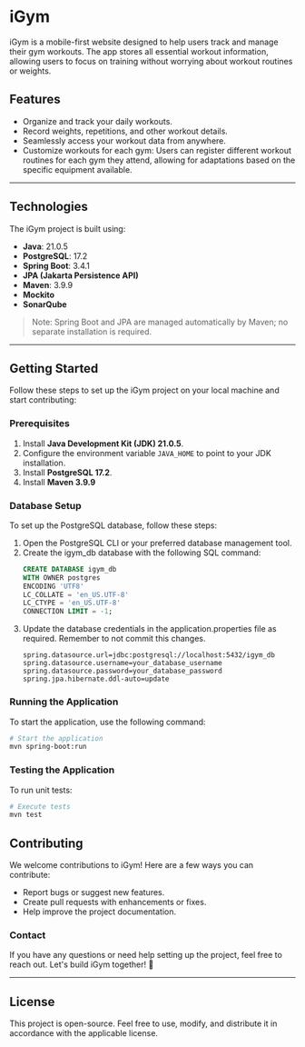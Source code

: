 # iGym
iGym is a mobile-first website designed to help users track and manage their gym workouts. The app stores all essential workout information, allowing users to focus on training without worrying about workout routines or weights.

## Features
- Organize and track your daily workouts.
- Record weights, repetitions, and other workout details.
- Seamlessly access your workout data from anywhere.
- Customize workouts for each gym: Users can register different workout routines for each gym they attend, allowing for adaptations based on the specific equipment available.

---

## Technologies
The iGym project is built using:
- **Java**: 21.0.5
- **PostgreSQL**: 17.2
- **Spring Boot**: 3.4.1
- **JPA (Jakarta Persistence API)**
- **Maven**: 3.9.9
- **Mockito**
- **SonarQube**

> Note: Spring Boot and JPA are managed automatically by Maven; no separate installation is required.

---

## Getting Started

Follow these steps to set up the iGym project on your local machine and start contributing:

### Prerequisites
1. Install **Java Development Kit (JDK) 21.0.5**.
2. Configure the environment variable `JAVA_HOME` to point to your JDK installation.
3. Install **PostgreSQL 17.2**.
4. Install **Maven 3.9.9**

### Database Setup
To set up the PostgreSQL database, follow these steps:

1. Open the PostgreSQL CLI or your preferred database management tool.
2. Create the igym_db database with the following SQL command:
   ```sql
   CREATE DATABASE igym_db
   WITH OWNER postgres
   ENCODING 'UTF8'
   LC_COLLATE = 'en_US.UTF-8'
   LC_CTYPE = 'en_US.UTF-8'
   CONNECTION LIMIT = -1;
   ```
3. Update the database credentials in the application.properties file as required. Remember to not commit this changes.
    ```
    spring.datasource.url=jdbc:postgresql://localhost:5432/igym_db
    spring.datasource.username=your_database_username
    spring.datasource.password=your_database_password
    spring.jpa.hibernate.ddl-auto=update
    ```

### Running the Application
To start the application, use the following command:
```bash
# Start the application
mvn spring-boot:run
```

### Testing the Application
To run unit tests:
```bash
# Execute tests
mvn test
```

## Contributing
We welcome contributions to iGym! Here are a few ways you can contribute:
- Report bugs or suggest new features.
- Create pull requests with enhancements or fixes.
- Help improve the project documentation.

### Contact
If you have any questions or need help setting up the project, feel free to reach out. Let's build iGym together! 💪

---

## License
This project is open-source. Feel free to use, modify, and distribute it in accordance with the applicable license.
